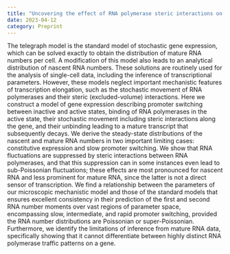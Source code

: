 ```yaml
---
title: "Uncovering the effect of RNA polymerase steric interactions on gene expression noise: analytical distributions of nascent and mature RNA numbers"
date: 2023-04-12
category: Preprint
---
```


The telegraph model is the standard model of stochastic gene expression, which can be solved exactly to obtain the distribution of mature RNA numbers per cell. A modification of this model also leads to an analytical distribution of nascent RNA numbers. These solutions are routinely used for the analysis of single-cell data, including the inference of transcriptional parameters. However, these models neglect important mechanistic features of transcription elongation, such as the stochastic movement of RNA polymerases and their steric (excluded-volume) interactions. Here we construct a model of gene expression describing promoter switching between inactive and active states, binding of RNA polymerases in the active state, their stochastic movement including steric interactions along the gene, and their unbinding leading to a mature transcript that subsequently decays. We derive the steady-state distributions of the nascent and mature RNA numbers in two important limiting cases: constitutive expression and slow promoter switching. We show that RNA fluctuations are suppressed by steric interactions between RNA polymerases, and that this suppression can in some instances even lead to sub-Poissonian fluctuations; these effects are most pronounced for nascent RNA and less prominent for mature RNA, since the latter is not a direct sensor of transcription. We find a relationship between the parameters of our microscopic mechanistic model and those of the standard models that ensures excellent consistency in their prediction of the first and second RNA number moments over vast regions of parameter space, encompassing slow, intermediate, and rapid promoter switching, provided the RNA number distributions are Poissonian or super-Poissonian. Furthermore, we identify the limitations of inference from mature RNA data, specifically showing that it cannot differentiate between highly distinct RNA polymerase traffic patterns on a gene. 
